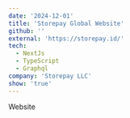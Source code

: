 ```yaml
---
date: '2024-12-01'
title: 'Storepay Global Website'
github: ''
external: 'https://storepay.id/'
tech:
  - NextJs
  - TypeScript
  - Graphql
company: 'Storepay LLC'
show: 'true'
---
```


Website
